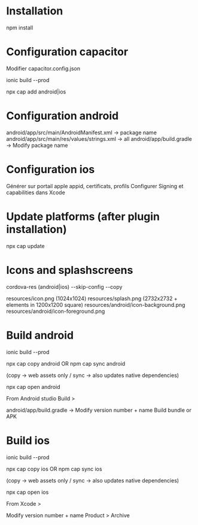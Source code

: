# Installation

npm install

# Configuration capacitor

Modifier capacitor.config.json

ionic build --prod

npx cap add android|ios

# Configuration android

android/app/src/main/AndroidManifest.xml -> package name
android/app/src/main/res/values/strings.xml -> all
android/app/build.gradle -> Modify package name

# Configuration ios

Générer sur portail apple appid, certificats, profils
Configurer Signing et capabilities dans Xcode

# Update platforms (after plugin installation)

npx cap update

# Icons and splashscreens

cordova-res (android|ios) --skip-config --copy

resources/icon.png (1024x1024)
resources/splash.png (2732x2732 + elements in 1200x1200 square)
resources/android/icon-background.png
resources/android/icon-foreground.png

# Build android

ionic build --prod

npx cap copy android OR npm cap sync android

(copy -> web assets only / sync -> also updates native dependencies)

npx cap open android

From Android studio Build >

android/app/build.gradle -> Modify version number + name
Build bundle or APK

# Build ios

ionic build --prod

npx cap copy ios OR npm cap sync ios

(copy -> web assets only / sync -> also updates native dependencies)

npx cap open ios

From Xcode >

Modify version number + name
Product > Archive
